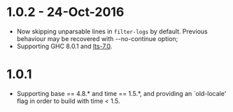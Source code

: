# 1.0.2 - 24-Oct-2016

* Now skipping unparsable lines in `filter-logs` by default. Previous
  behaviour may be recovered with --no-continue option;
* Supporting GHC 8.0.1 and [lts-7.0](https://www.stackage.org/lts-7.0).

# 1.0.1

* Supporting base == 4.8.* and time == 1.5.*, and providing an
  `old-locale' flag in order to build with time < 1.5.
